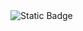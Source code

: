 

<img alt="Static Badge" src="https://img.shields.io/badge/Editor-Visual%20Studio%20Code-blue?logo=visualstudiocode&logoColor=%2332CD32&labelColor=%23000000&color=%2300asda">
